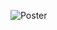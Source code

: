 ![Poster](https://github.com/woojinjuhn/StockPricePrediction/assets/165631337/8a18b144-a3c6-453f-94fd-84328daeb037)
